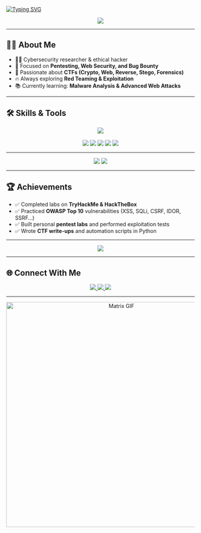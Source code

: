 <!-- Cybersecurity Profile README for nulltrace1336 -->
[![Typing SVG](https://readme-typing-svg.herokuapp.com?color=FFFFFF&center=true&vCenter=true&lines=Cybersecurity+Researcher;Ethical+Hacker;CTF+Player;Bug+Bounty+Hunter)](https://git.io/typing-svg)

<p align="center">
  <img src="https://capsule-render.vercel.app/api?type=waving&color=0:4B0082,100:000000&height=200&section=header&text=NullTrace1336&fontSize=50&fontColor=FFFFFF" />
</p>

---

## 👨‍💻 About Me
- 🕵️‍♂️ Cybersecurity researcher & ethical hacker  
- 🎯 Focused on **Pentesting, Web Security, and Bug Bounty**  
- 🧩 Passionate about **CTFs (Crypto, Web, Reverse, Stego, Forensics)**  
- 🔥 Always exploring **Red Teaming & Exploitation**  
- 📚 Currently learning: **Malware Analysis & Advanced Web Attacks**  

---

## 🛠️ Skills & Tools
<p align="center">
  <img src="https://skillicons.dev/icons?i=python,bash,linux,git,vscode,docker&theme=dark" />
  <br><br>
  <img src="https://img.shields.io/badge/Burp%20Suite-orange?style=for-the-badge&logo=burp-suite&logoColor=white" />
  <img src="https://img.shields.io/badge/Nmap-2C2D72?style=for-the-badge&logo=hackaday&logoColor=white" />
  <img src="https://img.shields.io/badge/Wireshark-1679A7?style=for-the-badge&logo=wireshark&logoColor=white" />
  <img src="https://img.shields.io/badge/Metasploit-003366?style=for-the-badge&logo=metasploit&logoColor=white" />
  <img src="https://img.shields.io/badge/SQLMap-yellow?style=for-the-badge&logo=database&logoColor=black" />
</p>

---

<p align="center">
  <img src="https://github-readme-stats.vercel.app/api?username=nulltrace1336&show_icons=true&theme=tokyonight" />
  <img src="https://github-readme-streak-stats.herokuapp.com/?user=nulltrace1336&theme=tokyonight" />
</p>

---

## 🏆 Achievements
- ✅ Completed labs on **TryHackMe & HackTheBox**  
- ✅ Practiced **OWASP Top 10** vulnerabilities (XSS, SQLi, CSRF, IDOR, SSRF…)  
- ✅ Built personal **pentest labs** and performed exploitation tests  
- ✅ Wrote **CTF write-ups** and automation scripts in Python  

---

<p align="center">
  <img src="https://github-readme-stats.vercel.app/api/top-langs/?username=nulltrace1336&layout=compact&theme=tokyonight" />
</p>

---

## 🌐 Connect With Me
<p align="center">
  <a href="https://linkedin.com/in/nulltrace1336">
    <img src="https://img.shields.io/badge/LinkedIn-0A66C2?style=for-the-badge&logo=linkedin&logoColor=white"/>
  </a>
  <a href="https://twitter.com/nulltrace1336">
    <img src="https://img.shields.io/badge/Twitter-1DA1F2?style=for-the-badge&logo=twitter&logoColor=white"/>
  </a>
  <a href="mailto:nulltrace1336@gmail.com">
    <img src="https://img.shields.io/badge/Email-D14836?style=for-the-badge&logo=gmail&logoColor=white"/>
  </a>
</p>

---

<p align="center">
  <img src="https://media.giphy.com/media/l0MYEWpv7Ue0RFVaE/giphy.gif" width="600" alt="Matrix GIF"/>
</p>
